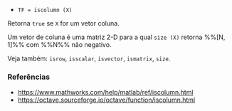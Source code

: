 - `TF = iscolumn (X)`

Retorna `true` se `X` for um vetor coluna.

Um vetor de coluna é uma matriz 2-D para a qual `size (X)` retorna %%[N, 1]%%
com %%N%% não negativo.

Veja também: `isrow`, `isscalar`, `isvector`, `ismatrix`, `size`.

### Referências

- https://www.mathworks.com/help/matlab/ref/iscolumn.html
- https://octave.sourceforge.io/octave/function/iscolumn.html
